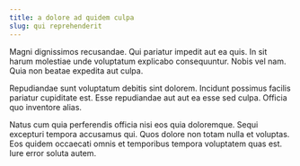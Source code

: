 ```yaml
---
title: a dolore ad quidem culpa
slug: qui reprehenderit
---
```


Magni dignissimos recusandae. Qui pariatur impedit aut ea quis. In sit harum molestiae unde voluptatum explicabo consequuntur. Nobis vel nam. Quia non beatae expedita aut culpa.

Repudiandae sunt voluptatum debitis sint dolorem. Incidunt possimus facilis pariatur cupiditate est. Esse repudiandae aut aut ea esse sed culpa. Officia quo inventore alias.

Natus cum quia perferendis officia nisi eos quia doloremque. Sequi excepturi tempora accusamus qui. Quos dolore non totam nulla et voluptas. Eos quidem occaecati omnis et temporibus tempora voluptatem quas est. Iure error soluta autem.
